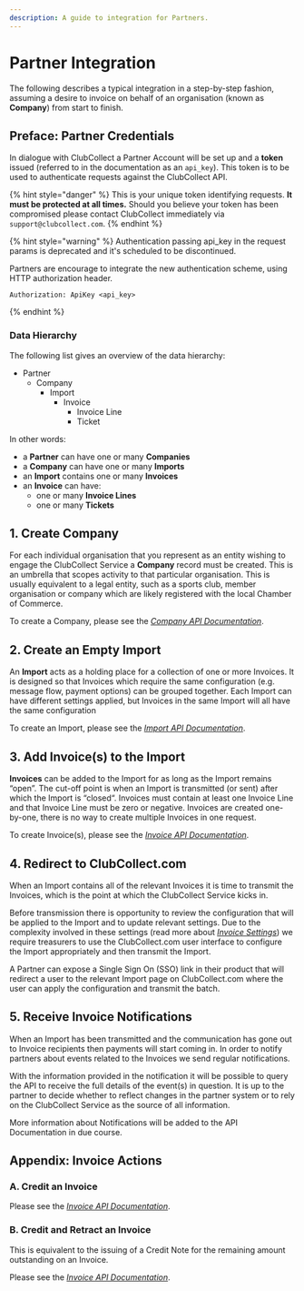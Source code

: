 ```yaml
---
description: A guide to integration for Partners.
---
```


# Partner Integration

The following describes a typical integration in a step-by-step fashion, assuming a desire to invoice on behalf of an organisation \(known as **Company**\) from start to finish.

## Preface: Partner Credentials

In dialogue with ClubCollect a Partner Account will be set up and a **token** issued \(referred to in the documentation as an `api_key`\). This token is to be used to authenticate requests against the ClubCollect API. 

{% hint style="danger" %}
This is your unique token identifying requests. **It must be protected at all times.** Should you believe your token has been compromised please contact ClubCollect immediately via `support@clubcollect.com`.
{% endhint %}

{% hint style="warning" %}
Authentication passing api_key in the request params is deprecated and it's scheduled to be discontinued.

Partners are encourage to integrate the new authentication scheme, using HTTP authorization header.

```
Authorization: ApiKey <api_key>
```
{% endhint %}

### Data Hierarchy

The following list gives an overview of the data hierarchy:

* Partner
  * Company
    * Import
      * Invoice
        * Invoice Line
        * Ticket

In other words:

* a **Partner** can have one or many **Companies**
* a **Company** can have one or many **Imports**
* an **Import** contains one or many **Invoices**
* an **Invoice** can have:
  *  one or many **Invoice Lines**
  * one or many **Tickets**

## 1. Create Company

For each individual organisation that you represent as an entity wishing to engage the ClubCollect Service a **Company** record must be created. This is an umbrella that scopes activity to that particular organisation. This is usually equivalent to a legal entity, such as a sports club, member organisation or company which are likely registered with the local Chamber of Commerce.

To create a Company, please see the [_Company API Documentation_](../api-documentation/company.md).

## 2. Create an Empty Import

An **Import** acts as a holding place for a collection of one or more Invoices. It is designed so that Invoices which require the same configuration \(e.g. message flow, payment options\) can be grouped together. Each Import can have different settings applied, but Invoices in the same Import will all have the same configuration

To create an Import, please see the [_Import API Documentation_](../api-documentation/import.md#create-import). 

## 3. Add Invoice\(s\) to the Import

**Invoices** can be added to the Import for as long as the Import remains “open”. The cut-off point is when an Import is transmitted \(or sent\) after which the Import is “closed“. Invoices must contain at least one Invoice Line and that Invoice Line must be zero or negative. Invoices are created one-by-one, there is no way to create multiple Invoices in one request.

To create Invoice\(s\), please see the [_Invoice API Documentation_](../api-documentation/invoice.md#create-invoice).

## 4. Redirect to ClubCollect.com

When an Import contains all of the relevant Invoices it is time to transmit the Invoices, which is the point at which the ClubCollect Service kicks in.

Before transmission there is opportunity to review the configuration that will be applied to the Import and to update relevant settings. Due to the complexity involved in these settings \(read more about [_Invoice Settings_](../overviews/clubcollect-service.md#invoice-settings)\) we require treasurers to use the ClubCollect.com user interface to configure the Import appropriately and then transmit the Import.

A Partner can expose a Single Sign On \(SSO\) link in their product that will redirect a user to the relevant Import page on ClubCollect.com where the user can apply the configuration and transmit the batch.

## 5. Receive Invoice Notifications

When an Import has been transmitted and the communication has gone out to Invoice recipients then payments will start coming in. In order to notify partners about events related to the Invoices we send regular notifications. 

With the information provided in the notification it will be possible to query the API to receive the full details of the event\(s\) in question. It is up to the partner to decide whether to reflect changes in the partner system or to rely on the ClubCollect Service as the source of all information.

More information about Notifications will be added to the API Documentation in due course.

## Appendix: Invoice Actions

### A. Credit an Invoice

Please see the [_Invoice API Documentation_](../api-documentation/invoice.md#credit-invoice).

### B. Credit and Retract an Invoice

This is equivalent to the issuing of a Credit Note for the remaining amount outstanding on an Invoice.

Please see the [_Invoice API Documentation_](../api-documentation/invoice.md#credit-and-retract-invoice).

